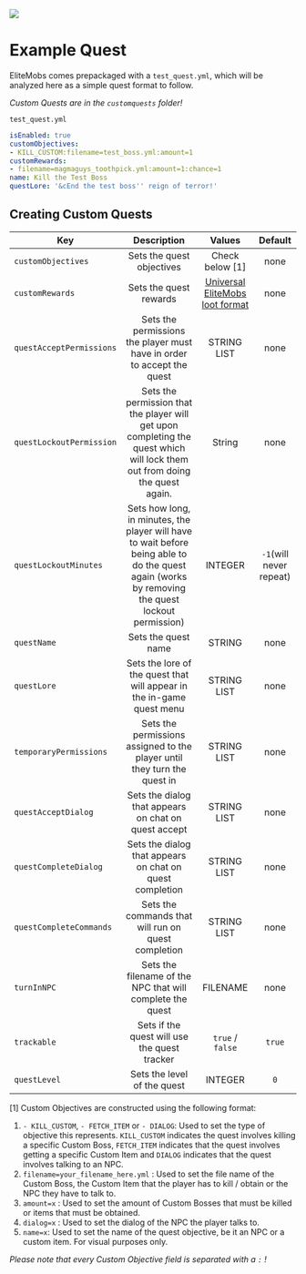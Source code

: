 [![](https://i.imgur.com/LPnSUkK.jpg)](https://magmaguy.com/webapp/webapp.html)

# Example Quest

EliteMobs comes prepackaged with a `test_quest.yml`, which will be analyzed here as a simple quest format to follow.

_Custom Quests are in the `customquests` folder!_

`test_quest.yml`

```yaml
isEnabled: true
customObjectives:
- KILL_CUSTOM:filename=test_boss.yml:amount=1
customRewards:
- filename=magmaguys_toothpick.yml:amount=1:chance=1
name: Kill the Test Boss
questLore: '&cEnd the test boss'' reign of terror!'
```

## Creating Custom Quests

| Key | Description |                                     Values                                      | Default |
|-|:-:|:-------------------------------------------------------------------------------:|:-:|
| `customObjectives `| Sets the quest objectives |                                 Check below [1]                                 | none |
| `customRewards`| Sets the quest rewards | [Universal EliteMobs loot format]($language$elitemobs/elitemobs+loot_tables.md) | none |
| `questAcceptPermissions` | Sets the permissions the player must have in order to accept the quest |                                   STRING LIST                                   | none |
| `questLockoutPermission` | Sets the permission that the player will get upon completing the quest which will lock them out from doing the quest again. |                                     String                                      | none |
| `questLockoutMinutes` | Sets how long, in minutes, the player will have to wait before being able to do the quest again (works by removing the quest lockout permission)|                                     INTEGER                                     | `-1`(will never repeat) |
| `questName` | Sets the quest name |                                     STRING                                      | none |
| `questLore` | Sets the lore of the quest that will appear in the in-game quest menu |                                   STRING LIST                                   | none |
| `temporaryPermissions` | Sets the permissions assigned to the player until they turn the quest in |                                   STRING LIST                                   | none |
| `questAcceptDialog` | Sets the dialog that appears on chat on quest accept |                                   STRING LIST                                   | none |
| `questCompleteDialog` | Sets the dialog that appears on chat on quest completion |                                   STRING LIST                                   | none |
| `questCompleteCommands` | Sets the commands that will run on quest completion |                                   STRING LIST                                   | none |
| `turnInNPC` | Sets the filename of the NPC that will complete the quest |                                    FILENAME                                     | none |
| `trackable` | Sets if the quest will use the quest tracker |                                `true` / `false`                                 | `true` |
| `questLevel` | Sets the level of the quest |                                     INTEGER                                     | `0` |

[1] Custom Objectives are constructed using the following format:

1.  `- KILL_CUSTOM`, `- FETCH_ITEM` or `- DIALOG`: Used to set the type of objective this represents. `KILL_CUSTOM` indicates the quest involves killing a specific Custom Boss, `FETCH_ITEM` indicates that the quest involves getting a specific Custom Item and `DIALOG` indicates that the quest involves talking to an NPC.
2.  `filename=your_filename_here.yml` : Used to set the file name of the Custom Boss, the Custom Item that the player has to kill / obtain or the NPC they have to talk to.
3.  `amount=x` : Used to set the amount of Custom Bosses that must be killed or items that must be obtained.
4. `dialog=x` : Used to set the dialog of the NPC the player talks to.
6. `name=x`: Used to set the name of the quest objective, be it an NPC or a custom item. For visual purposes only.

_Please note that every Custom Objective field is separated with a `:` !_

